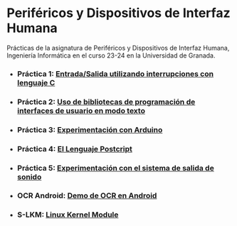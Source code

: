 # Periféricos y Dispositivos de Interfaz Humana

Prácticas de la asignatura de Periféricos y Dispositivos de Interfaz Humana, Ingeniería Informática en el curso 23-24 en la Universidad de Granada.


- ### Práctica 1: [Entrada/Salida utilizando interrupciones con lenguaje C](P1/)
- ### Práctica 2: [Uso de bibliotecas de programación de interfaces de usuario en modo texto](P2/)
- ### Práctica 3: [Experimentación con Arduino](P3/)
- ### Práctica 4: [El Lenguaje Postcript](P4/)
- ### Práctica 5: [Experimentación con el sistema de salida de sonido](P5/)
- ### OCR Android: [Demo de OCR en Android](OCR-Android/)
- ### S-LKM: [Linux Kernel Module](S-LKM/)
